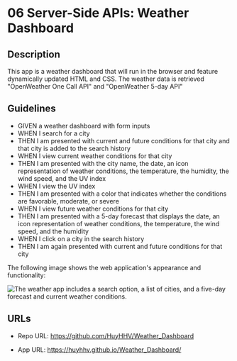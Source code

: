 # 06 Server-Side APIs: Weather Dashboard

## Description
This app is a weather dashboard that will run in the browser and feature dynamically updated HTML and CSS. The weather data is retrieved "OpenWeather One Call API" and "OpenWeather 5-day API" 

## Guidelines 

* GIVEN a weather dashboard with form inputs
* WHEN I search for a city
* THEN I am presented with current and future conditions for that city and that city is added to the search history
* WHEN I view current weather conditions for that city
* THEN I am presented with the city name, the date, an icon representation of weather conditions, the temperature, the humidity, the wind speed, and the UV index
* WHEN I view the UV index
* THEN I am presented with a color that indicates whether the conditions are favorable, moderate, or severe
* WHEN I view future weather conditions for that city
* THEN I am presented with a 5-day forecast that displays the date, an icon representation of weather conditions, the temperature, the wind speed, and the humidity
* WHEN I click on a city in the search history
* THEN I am again presented with current and future conditions for that city

The following image shows the web application's appearance and functionality:


![The weather app includes a search option, a list of cities, and a five-day forecast and current weather conditions.](./Assets\Weather_Dashboard.gif)



## URLs

* Repo URL: https://github.com/HuyHHV/Weather_Dashboard

* App URL: https://huyhhv.github.io/Weather_Dashboard/
